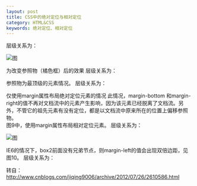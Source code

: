 ```yaml
---
layout: post
title: CSS中的绝对定位与相对定位
category: HTML&CSS
keywords: 绝对定位、相对定位
---
```




层级关系为：

<div ——————————— position:relative; 不是最近的祖先定位元素，不是参照物
<div—————————-没有设置为定位元素，不是参照物
<div———————- position:relative 参照物
<div box1
<div box2 ——–position:absolute; top:50px; left:120px;
<div box3
效果图：

![图](https://sonya1.github.io/assets/img/blog/position_1.jpg)


为改变参照物（橘色框）后的效果
层级关系为：
<div ——————————— position:relative;最近的祖先定位元素，参照物
<div—————————-没有设置为定位元素，不是参照物
<div———————-没有设置为定位元素，不是参照物
<div box1
<div box2 ——–position:absolute; top:50px; left:120px;
<div box3
效果图：
![图](https://sonya1.github.io/assets/img/blog/position_2.jpg)

参照物为最顶级的元素情况。
层级关系为：
<div ———————————没有设置为定位元素，不是参照物
<div—————————-没有设置为定位元素，不是参照物
<div———————-没有设置为定位元素，不是参照物
<div box1
<div box2 ——–position:absolute; top:50px; left:120px;
<div box3
效果图：
![图](https://sonya1.github.io/assets/img/blog/position_3.jpg)


仅使用margin属性布局绝对定位元素的情况
此情况，margin-bottom 和margin-right的值不再对文档流中的元素产生影响，因为该元素已经脱离了文档流。另外，不管它的祖先元素有没有定位，都是以文档流中原来所在的位置上偏移参照物。  
图9中，使用margin属性布局相对定位元素。
层级关系为：
<div ——————————— position:relative; 不是参照物
<div—————————-没有设置为定位元素，不是参照物
<div———————-没有设置为定位元素，不是参照物
<div box1
<div box2 ——–position:absolute; margin-top:50px; margin-left:120px;
<div box3
效果图：

![图](https://sonya1.github.io/assets/img/blog/position_4.jpg)


IE6的情况下，box2前面没有兄弟节点，则margin-left的值会出现双倍边距，见图10。
层级关系为：
<div ——————————— position:relative; 不是参照物
<div—————————-没有设置为定位元素，不是参照物
<div———————-没有设置为定位元素，不是参照物
<div box1
<div box2 ——–position:absolute; margin-top:50px; margin-left:60px;
<div box3
效果图：
![图](https://sonya1.github.io/assets/img/blog/position_5.jpg)

转自：http://www.cnblogs.com/jiqing9006/archive/2012/07/26/2610586.html
